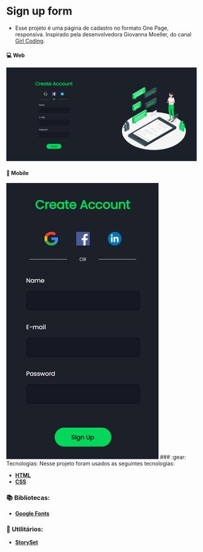 # Sign up form

- Esse projeto é uma página de cadastro no formato One Page, responsiva. Inspirado pela desenvolvedora Giovanna Moeller, do canal <a href="https://www.youtube.com/c/GirlCoding">Girl Coding</a>.

#### :computer: Web

<img src="assets/Web.png">

#### 📱 Mobile

<img src="assets/Mobile.png">
### :gear: Tecnologias:
Nesse projeto foram usados as seguintes tecnologias:

- **[HTML](<[Web/HTML](https://developer.mozilla.org/pt-BR/docs/Web/HTML)>)**
- **[CSS](https://developer.mozilla.org/pt-BR/docs/Web/CSS)**

### :books: Bibliotecas:

- **[Google Fonts](https://fonts.google.com/)**

### :wrench: Utilitários:

- **[StorySet](https://storyset.com/)**
